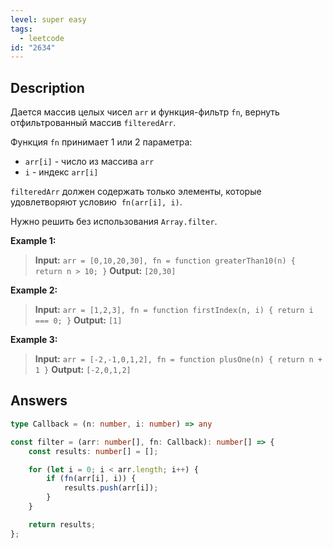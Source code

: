 ```yaml
---
level: super easy
tags:
  - leetcode
id: "2634"
---
```

## Description

Дается массив целых чисел `arr` и функция-фильтр `fn`, вернуть отфильтрованный массив `filteredArr`.

Функция `fn` принимает 1 или 2 параметра:
- `arr[i]` - число из массива `arr`
- `i` - индекс `arr[i]`

`filteredArr` должен содержать только элементы, которые удовлетворяют условию  `fn(arr[i], i)`.

Нужно решить без использования `Array.filter`.

**Example 1:**
>**Input:** `arr = [0,10,20,30], fn = function greaterThan10(n) { return n > 10; }`
>**Output:** `[20,30]`

**Example 2:**
>**Input:** `arr = [1,2,3], fn = function firstIndex(n, i) { return i === 0; }`
>**Output:** `[1]`

**Example 3:**
>**Input:** `arr = [-2,-1,0,1,2], fn = function plusOne(n) { return n + 1 }`
>**Output:** `[-2,0,1,2]`

## Answers

```typescript
type Callback = (n: number, i: number) => any

const filter = (arr: number[], fn: Callback): number[] => {
	const results: number[] = [];

    for (let i = 0; i < arr.length; i++) {
        if (fn(arr[i], i)) {
            results.push(arr[i]);
        }
    }

    return results;
};
```